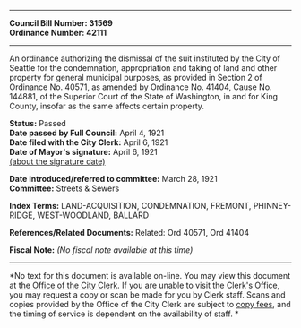 * * * * *  
  
**Council Bill Number: [](#h0)[](#h2)31569**   
**Ordinance Number: 42111**  
  
* * * * *  
  
An ordinance authorizing the dismissal of the suit instituted by the City of Seattle for the condemnation, appropriation and taking of land and other property for general municipal purposes, as provided in Section 2 of Ordinance No. 40571, as amended by Ordinance No. 41404, Cause No. 144881, of the Superior Court of the State of Washington, in and for King County, insofar as the same affects certain property.  
  
**Status:** Passed   
**Date passed by Full Council:** April 4, 1921   
**Date filed with the City Clerk:** April 6, 1921   
**Date of Mayor's signature:** April 6, 1921   
[(about the signature date)](/~public/approvaldate.htm)   
  
  
**Date introduced/referred to committee:** March 28, 1921   
**Committee:** Streets & Sewers   
  
**Index Terms:** LAND-ACQUISITION, CONDEMNATION, FREMONT, PHINNEY-RIDGE, WEST-WOODLAND, BALLARD  
  
**References/Related Documents:** Related: Ord 40571, Ord 41404  
  
**Fiscal Note:** *(No fiscal note available at this time)*  
  
* * * * *  
  
*No text for this document is available on-line. You may view this document at [the Office of the City Clerk](http://www.seattle.gov/leg/clerk/contactUs.htm). If you are unable to visit the Clerk's Office, you may request a copy or scan be made for you by Clerk staff. Scans and copies provided by the Office of the City Clerk are subject to [copy fees](http://clerk.seattle.gov/~public/clerkfees.htm), and the timing of service is dependent on the availability of staff. *  
  
  
